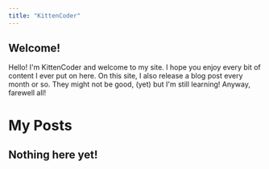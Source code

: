 ```yaml
---
title: "KittenCoder"
---
```

## Welcome!
Hello! I'm KittenCoder and welcome to my site. I hope you enjoy every bit of content I ever put on here.
On this site, I also release a blog post every month or so. They might not be good, (yet) but I'm still learning!
Anyway, farewell all!

# My Posts
## Nothing here yet!
